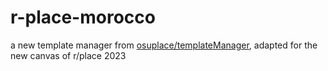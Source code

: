 # r-place-morocco
a new template manager from [osuplace/templateManager](https://github.com/osuplace/templateManager),
adapted for the new canvas of r/place 2023
